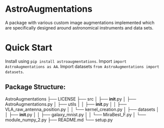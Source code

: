 # AstroAugmentations
A package with various custom image augmentations implemented which are specifically designed around astronomical instruments and data sets.

# Quick Start
Install using `pip install astroaugmentations`.
Import `import AstroAugmentations as AA`.
Import datasets `from AstroAugmentations import datasets`.

## Package Structure:
AstroAugmentations
├── LICENSE
├── src
│   ├── __init__.py
│   ├── AstroAugmentations.py
│   ├── utils
│   │   ├── __init__.py
│   │   ├── VLA_raw_antenna_position.py
│   │   └── kernel_creation.py
│   ├── datasets
│   │   ├── __init__.py
│   │   ├── galaxy_mnist.py
│   │   └── MiraBest_F.py
│   └── module_numpy_2.py
├── README.md
└── setup.py

